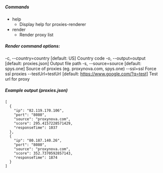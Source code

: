 ##### Commands
  - help    
   	- Display help for proxies-renderer
  - render  
   	- Render proxy list

##### Render command options:
  -c, --country=country  [default: US] Country code
  -o, --output=output    [default: proxies.json] Output file path
  -s, --source=source    [default: spys.one] Source of proxies (eg. proxynova.com, spys.one)
  --ssl=ssl              Force ssl proxies
  --testUrl=testUrl      [default: https://www.google.com/?q=test] Test url for proxy

##### Example output (proxies.json)
```
[
  {
    "ip": "82.119.170.106",
    "port": "8080",
    "source": "proxynova.com",
    "score": 295.4157228571429,
    "responseTime": 1037
  },
  {
    "ip": "80.187.140.26",
    "port": "8080",
    "source": "proxynova.com",
    "score": 352.7370592857143,
    "responseTime": 1874
  }
]
```
